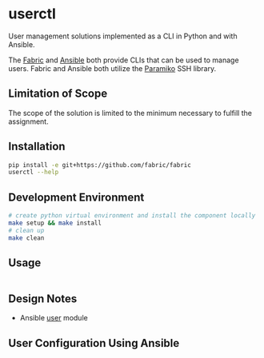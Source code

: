 # userctl

User management solutions implemented as a CLI in Python and with Ansible.

The [Fabric](https://github.com/fabric/fabric) and
[Ansible](https://www.ansible.com/) both provide CLIs that can be used to
manage users. Fabric and Ansible both utilize the
[Paramiko](https://github.com/paramiko/paramiko) SSH library.

## Limitation of Scope

The scope of the solution is limited to the minimum necessary to fulfill the
assignment.

## Installation

```bash
pip install -e git+https://github.com/fabric/fabric
userctl --help
```

## Development Environment

```bash
# create python virtual environment and install the component locally
make setup && make install
# clean up
make clean
```

## Usage

```bash

```

## Design Notes

* Ansible [user](https://github.com/ansible/ansible-modules-core/blob/devel/system/user.py) module

## User Configuration Using Ansible

